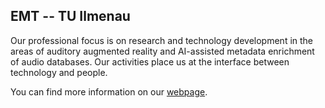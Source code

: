 ## EMT -- TU Ilmenau

Our professional focus is on research and technology development in the areas of auditory augmented reality and 
AI-assisted metadata enrichment of audio databases. Our activities place us at the interface between technology and people.

You can find more information on our [webpage](https://www.tu-ilmenau.de/en/university/departments/department-of-electrical-engineering-and-information-technology/profile/institutes-and-groups/electronic-media-technology-group/).
